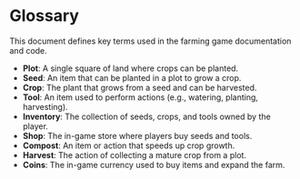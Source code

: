 # Glossary

This document defines key terms used in the farming game documentation and code.

- **Plot**: A single square of land where crops can be planted.
- **Seed**: An item that can be planted in a plot to grow a crop.
- **Crop**: The plant that grows from a seed and can be harvested.
- **Tool**: An item used to perform actions (e.g., watering, planting, harvesting).
- **Inventory**: The collection of seeds, crops, and tools owned by the player.
- **Shop**: The in-game store where players buy seeds and tools.
- **Compost**: An item or action that speeds up crop growth.
- **Harvest**: The action of collecting a mature crop from a plot.
- **Coins**: The in-game currency used to buy items and expand the farm.
